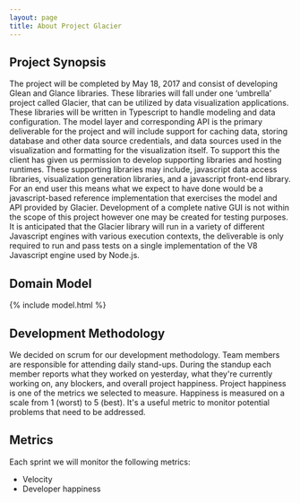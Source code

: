 ```yaml
---
layout: page
title: About Project Glacier
---
```


## Project Synopsis
The project will be completed by May 18, 2017 and consist of developing Glean and Glance libraries. These libraries will fall under one ‘umbrella’ project called Glacier, that can be utilized by data visualization applications. These libraries will be written in Typescript to handle modeling and data configuration. The model layer and corresponding API is the primary deliverable for the project and will include support for caching data, storing database and other data source credentials, and data sources used in the visualization and formatting for the visualization itself. To support this the client has given us permission to develop supporting libraries and hosting runtimes. These supporting libraries may include, javascript data access libraries, visualization generation libraries, and a javascript front-end library. For an end user this means what we expect to have done would be a javascript-based reference implementation that exercises the model and API provided by Glacier. Development of a complete native GUI is not within the scope of this project however one may be created for testing purposes. It is anticipated that the Glacier library will run in a variety of different Javascript engines with various execution contexts, the deliverable is only required to run and pass tests on a single implementation of the V8 Javascript engine used by Node.js.

## Domain Model
{% include model.html %}

## Development Methodology
We decided on scrum for our development methodology. Team members are responsible for attending daily stand-ups. During the standup each member reports what they worked on yesterday, what they're currently working on, any blockers, and overall project happiness. Project happiness is one of the metrics we selected to measure. Happiness is  measured on a scale from 1 (worst) to 5 (best). It's a useful metric to monitor potential problems that need to be addressed.

## Metrics
Each sprint we will monitor the following metrics:

- Velocity
- Developer happiness
